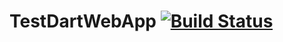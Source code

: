 # TestDartWebApp [![Build Status](https://travis-ci.com/KabirKwatra/TestDartWebApp.svg?branch=master)](https://travis-ci.com/KabirKwatra/TestDartWebApp)
